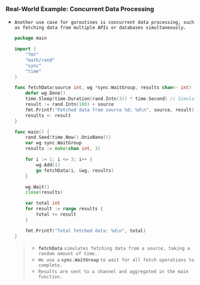 ### Real-World Example: Concurrent Data Processing

- `Another use case for goroutines is concurrent data processing, such as fetching data from multiple APIs or databases simultaneously.`

  ```go
  package main
  
  import (
      "fmt"
      "math/rand"
      "sync"
      "time"
  )
  
  func fetchData(source int, wg *sync.WaitGroup, results chan<- int) {
      defer wg.Done()
      time.Sleep(time.Duration(rand.Intn(3)) * time.Second) // Simulate varying response times
      result := rand.Intn(100) + source
      fmt.Printf("Fetched data from source %d: %d\n", source, result)
      results <- result
  }
  
  func main() {
      rand.Seed(time.Now().UnixNano())
      var wg sync.WaitGroup
      results := make(chan int, 3)
  
      for i := 1; i <= 3; i++ {
          wg.Add(1)
          go fetchData(i, &wg, results)
      }
  
      wg.Wait()
      close(results)
  
      var total int
      for result := range results {
          total += result
      }
  
      fmt.Printf("Total fetched data: %d\n", total)
  }
  
  ```

  > - **`fetchData`** `simulates fetching data from a source, taking a random amount of time.`
  > - `We use a` **`sync.WaitGroup`** `to wait for all fetch operations to complete.`
  > - `Results are sent to a channel and aggregated in the main function.`




